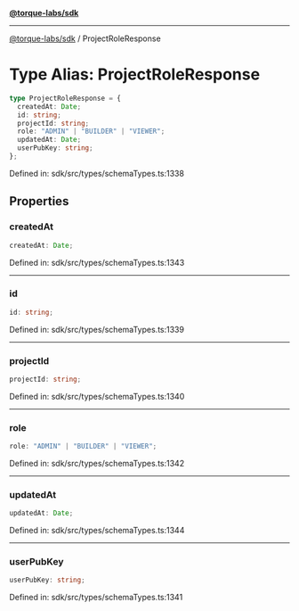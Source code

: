 [**@torque-labs/sdk**](../README.md)

***

[@torque-labs/sdk](../README.md) / ProjectRoleResponse

# Type Alias: ProjectRoleResponse

```ts
type ProjectRoleResponse = {
  createdAt: Date;
  id: string;
  projectId: string;
  role: "ADMIN" | "BUILDER" | "VIEWER";
  updatedAt: Date;
  userPubKey: string;
};
```

Defined in: sdk/src/types/schemaTypes.ts:1338

## Properties

### createdAt

```ts
createdAt: Date;
```

Defined in: sdk/src/types/schemaTypes.ts:1343

***

### id

```ts
id: string;
```

Defined in: sdk/src/types/schemaTypes.ts:1339

***

### projectId

```ts
projectId: string;
```

Defined in: sdk/src/types/schemaTypes.ts:1340

***

### role

```ts
role: "ADMIN" | "BUILDER" | "VIEWER";
```

Defined in: sdk/src/types/schemaTypes.ts:1342

***

### updatedAt

```ts
updatedAt: Date;
```

Defined in: sdk/src/types/schemaTypes.ts:1344

***

### userPubKey

```ts
userPubKey: string;
```

Defined in: sdk/src/types/schemaTypes.ts:1341
